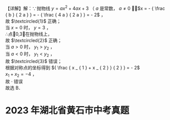 【详解】解：∵抛物线 $y = a x ^ { 2 } + 4 a x + 3$ （ $a$ 是常数， $a \neq 0$ ，$x = - { \frac { b } { 2 a } } = - { \frac { 4 a } { 2 a } } = - 2$ ，  
故 $\textcircled{1}$ 正确；  
当 $x = 0$ 时， $y = 3$ ，  
∴点0,3在抛物线上，  
故 $\textcircled{2}$ 正确；  
当 $a > 0$ 时， $y _ { 1 } > y _ { 2 }$ ，  
当 $a < 0$ 时， $y _ { 1 } < y _ { 2 }$ ，  
故 $\textcircled{3}$ 错误；  
根据对称点的坐标得到 ${ \frac { x _ { 1 } + x _ { 2 } } { 2 } } = - 2$   
$x _ { 1 } + x _ { 2 } = - 4$ ，  
故 $\cdot$ 错误  
故选 B．

# 2023 年湖北省黄石市中考真题
